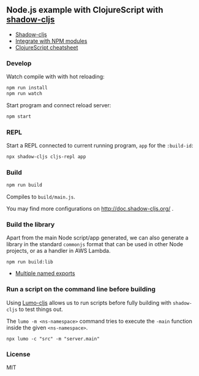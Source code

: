 Node.js example with ClojureScript with [shadow-cljs](https://github.com/thheller/shadow-cljs)
----

- [Shadow-cljs](http://shadow-cljs.org/)
- [Integrate with NPM modules](https://shadow-cljs.github.io/docs/UsersGuide.html#npm)
- [ClojureScript cheatsheet](https://cljs.info/cheatsheet/)

### Develop

Watch compile with with hot reloading:

```bash
npm run install
npm run watch
```

Start program and connect reload server:

```bash
npm start
```

### REPL

Start a REPL connected to current running program, `app` for the `:build-id`:

```bash
npx shadow-cljs cljs-repl app
```

### Build

```bash
npm run build
```

Compiles to `build/main.js`.

You may find more configurations on http://doc.shadow-cljs.org/ .

### Build the library

Apart from the main Node script/app generated, we can also generate a library in the standard `commonjs` format that can be used in other Node projects, or as a handler in AWS Lambda.

```
npm run build:lib
```

- [Multiple named exports](https://shadow-cljs.github.io/docs/UsersGuide.html#_multiple_static_named_exports)

### Run a script on the command line before building

Using [Lumo-cljs](https://github.com/anmonteiro/lumo) allows us to run scripts before fully building with `shadow-cljs` to test things out.

The `lumo -m <ns-namespace>` command tries to execute the `-main` function inside the given `<ns-namespace>`.

```
npx lumo -c "src" -m "server.main"
```

### License

MIT
